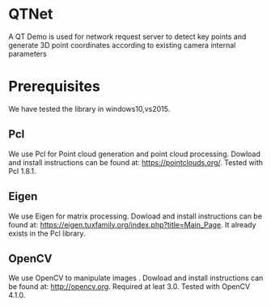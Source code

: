 # QTNet
A QT Demo is used for network request server to detect key points and generate 3D point coordinates according to existing camera internal parameters
# Prerequisites
We have tested the library in windows10,vs2015. 
## Pcl
We use Pcl for Point cloud generation and point cloud processing. Dowload and install instructions can be found at: https://pointclouds.org/. Tested with Pcl 1.8.1.
## Eigen
We use Eigen for matrix processing. Dowload and install instructions can be found at: https://eigen.tuxfamily.org/index.php?title=Main_Page. It already exists in the Pcl library.
## OpenCV
We use OpenCV to manipulate images . Dowload and install instructions can be found at: http://opencv.org. Required at leat 3.0. Tested with OpenCV 4.1.0.
